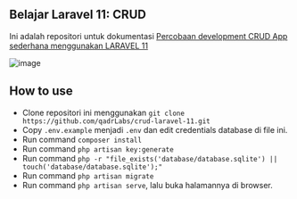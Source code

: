 ## Belajar Laravel 11: CRUD
Ini adalah repositori untuk dokumentasi [Percobaan development CRUD App sederhana menggunakan LARAVEL 11](https://qadrlabs.com/post/percobaan-development-crud-app-sederhana-menggunakan-laravel-11)

![image](https://cdn.jsdelivr.net/gh/gungunpriatna/tes-repositori@master/laravel/percobaan-develop-crud-app-laravel-11/Percobaan%20development%20CRUD%20App%20sederhana%20menggunakan%20LARAVEL%2011.webp)

## How to use
- Clone repositori ini menggunakan `git clone https://github.com/qadrLabs/crud-laravel-11.git`
- Copy `.env.example` menjadi `.env` dan edit credentials database di file ini.
- Run command `composer install`
- Run command `php artisan key:generate`
- Run command `php -r "file_exists('database/database.sqlite') || touch('database/database.sqlite');"`
- Run command `php artisan migrate`
- Run command `php artisan serve`, lalu buka halamannya di browser.
